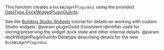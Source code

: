 This function creates a `DockWidgetPluginGui` using the provided [DataType.DockWidgetPluginGuiInfo](https://developer.roblox.com/search#stq=DockWidgetPluginGuiInfo).

See the [Building Studio Widgets](https://developer.roblox.com/search#stq=building%20studio%20widgets) tutorial for details on working with custom Studio widgets.
@param pluginGuiId Consistent identifier used for storing/preserving the widget dock state and other internal details.
@param dockWidgetPluginGuiInfo Datatype describing details for the new `DockWidgetPluginGui`.